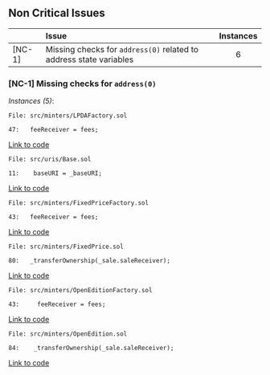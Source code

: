 ## Non Critical Issues

|        | Issue                                                              | Instances |
| ------ |:------------------------------------------------------------------ |:---------:|
| [NC-1] | Missing checks for `address(0)` related to address state variables |     6     |


### [NC-1] Missing checks for `address(0)` 

*Instances (5)*:

```solidity
File: src/minters/LPDAFactory.sol

47:   feeReceiver = fees;
```
[Link to code](https://github.com/code-423n4/2022-12-escher/blob/main/src/minters/LPDAFactory.sol)

```solidity
File: src/uris/Base.sol

11:    baseURI = _baseURI;
```
[Link to code](https://github.com/code-423n4/2022-12-escher/blob/main/src/uris/Base.sol)

```solidity
File: src/minters/FixedPriceFactory.sol

43:   feeReceiver = fees;
```
[Link to code](https://github.com/code-423n4/2022-12-escher/blob/main/src/minters/FixedPriceFactory.sol)

```solidity
File: src/minters/FixedPrice.sol

80:   _transferOwnership(_sale.saleReceiver);
```
[Link to code](https://github.com/code-423n4/2022-12-escher/blob/main/src/minters/FixedPrice.sol)

```solidity
File: src/minters/OpenEditionFactory.sol

43:     feeReceiver = fees;
```
[Link to code](https://github.com/code-423n4/2022-12-escher/blob/main/src/minters/OpenEditionFactory.sol)

```solidity
File: src/minters/OpenEdition.sol

84:    _transferOwnership(_sale.saleReceiver);
```
[Link to code](https://github.com/code-423n4/2022-12-escher/blob/main/src/minters/OpenEdition.sol)

